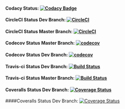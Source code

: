 #### Codacy Status: [![Codacy Badge](https://api.codacy.com/project/badge/Grade/ffcc1b9424a54e399835eec803eef58f)](https://www.codacy.com/app/timweissenfels7/Adressbuch?utm_source=github.com&amp;utm_medium=referral&amp;utm_content=ChooseYourPlan/Adressbuch&amp;utm_campaign=Badge_Grade)

#### CircleCI Status Dev Branch: [![CircleCI](https://circleci.com/gh/ChooseYourPlan/Adressbuch/tree/dev.svg?style=svg)](https://circleci.com/gh/ChooseYourPlan/Adressbuch/tree/dev)

#### CircleCI Status Master Branch: [![CircleCI](https://circleci.com/gh/ChooseYourPlan/Adressbuch/tree/dev.svg?style=svg)](https://circleci.com/gh/ChooseYourPlan/Adressbuch/tree/master)

#### Codecov Status Master Branch: [![codecov](https://codecov.io/gh/ChooseYourPlan/Adressbuch/branch/master/graph/badge.svg)](https://codecov.io/gh/ChooseYourPlan/Adressbuch)

#### Codecov Status Dev Branch: [![codecov](https://codecov.io/gh/ChooseYourPlan/Adressbuch/branch/dev/graph/badge.svg)](https://codecov.io/gh/ChooseYourPlan/Adressbuch)

#### Travis-ci Status Dev Branch: [![Build Status](https://travis-ci.com/ChooseYourPlan/Adressbuch.svg?branch=dev)](https://travis-ci.com/ChooseYourPlan/Adressbuch)

#### Travis-ci Status Master Branch: [![Build Status](https://travis-ci.com/ChooseYourPlan/Adressbuch.svg?branch=master)](https://travis-ci.com/ChooseYourPlan/Adressbuch)

#### Coveralls Status Dev Branch: [![Coverage Status](https://coveralls.io/repos/github/ChooseYourPlan/Adressbuch/badge.svg)](https://coveralls.io/github/ChooseYourPlan/Adressbuch)

####Coveralls Status Dev Branch: [![Coverage Status](https://coveralls.io/repos/github/ChooseYourPlan/Adressbuch/badge.svg?branch=dev)](https://coveralls.io/github/ChooseYourPlan/Adressbuch?branch=dev)
